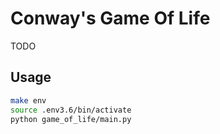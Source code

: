 # Conway's Game Of Life

TODO

## Usage

```bash
make env
source .env3.6/bin/activate
python game_of_life/main.py
```